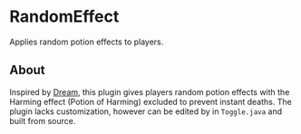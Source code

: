 # RandomEffect
Applies random potion effects to players.

## About
Inspired by [Dream](https://www.youtube.com/channel/UCTkXRDQl0luXxVQrRQvWS6w), this plugin gives players random potion effects with the Harming effect (Potion of Harming) excluded to prevent instant deaths.
The plugin lacks customization, however can be edited by in `Toggle.java` and built from source.
